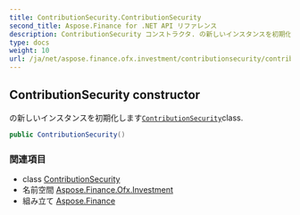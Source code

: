```yaml
---
title: ContributionSecurity.ContributionSecurity
second_title: Aspose.Finance for .NET API リファレンス
description: ContributionSecurity コンストラクタ. の新しいインスタンスを初期化しますContributionSecurityclass.
type: docs
weight: 10
url: /ja/net/aspose.finance.ofx.investment/contributionsecurity/contributionsecurity/
---
```

## ContributionSecurity constructor

の新しいインスタンスを初期化します[`ContributionSecurity`](../)class.

```csharp
public ContributionSecurity()
```

### 関連項目

* class [ContributionSecurity](../)
* 名前空間 [Aspose.Finance.Ofx.Investment](../../contributionsecurity/)
* 組み立て [Aspose.Finance](../../../)


